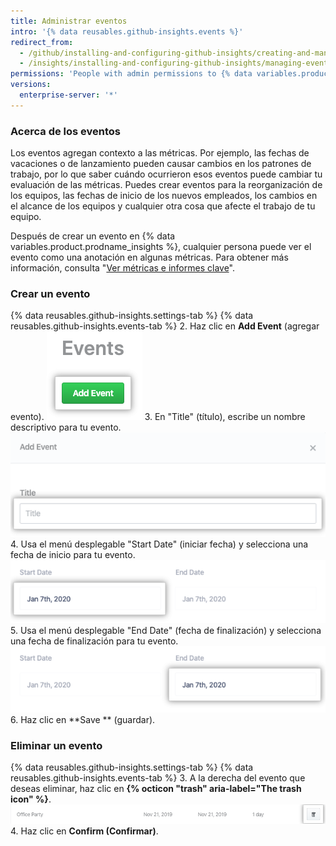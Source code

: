 ```yaml
---
title: Administrar eventos
intro: '{% data reusables.github-insights.events %}'
redirect_from:
  - /github/installing-and-configuring-github-insights/creating-and-managing-events
  - /insights/installing-and-configuring-github-insights/managing-events
permissions: 'People with admin permissions to {% data variables.product.prodname_insights %} can manage events.'
versions:
  enterprise-server: '*'
---
```


### Acerca de los eventos

Los eventos agregan contexto a las métricas. Por ejemplo, las fechas de vacaciones o de lanzamiento pueden causar cambios en los patrones de trabajo, por lo que saber cuándo ocurrieron esos eventos puede cambiar tu evaluación de las métricas. Puedes crear eventos para la reorganización de los equipos, las fechas de inicio de los nuevos empleados, los cambios en el alcance de los equipos y cualquier otra cosa que afecte el trabajo de tu equipo.

Después de crear un evento en {% data variables.product.prodname_insights %}, cualquier persona puede ver el evento como una anotación en algunas métricas. Para obtener más información, consulta "[Ver métricas e informes clave](/insights/exploring-your-usage-of-github-enterprise/viewing-key-metrics-and-reports)".

### Crear un evento

{% data reusables.github-insights.settings-tab %}
{% data reusables.github-insights.events-tab %}
2. Haz clic en **Add Event** (agregar evento). ![Botón agregar evento](/assets/images/help/insights/add-event.png)
3. En "Title" (título), escribe un nombre descriptivo para tu evento. ![Campo de título](/assets/images/help/insights/title-field.png)
4. Usa el menú desplegable "Start Date" (iniciar fecha) y selecciona una fecha de inicio para tu evento. ![Menú desplegable de fecha de inicio](/assets/images/help/insights/start-date.png)
5. Usa el menú desplegable "End Date" (fecha de finalización) y selecciona una fecha de finalización para tu evento. ![Menú desplegable de fecha de finalización](/assets/images/help/insights/end-date.png)
6. Haz clic en **Save ** (guardar).

### Eliminar un evento

{% data reusables.github-insights.settings-tab %}
{% data reusables.github-insights.events-tab %}
3. A la derecha del evento que deseas eliminar, haz clic en **{% octicon "trash" aria-label="The trash icon" %}**. ![Botón papelera](/assets/images/help/insights/trashcan-button.png)
4. Haz clic en **Confirm (Confirmar)**.
